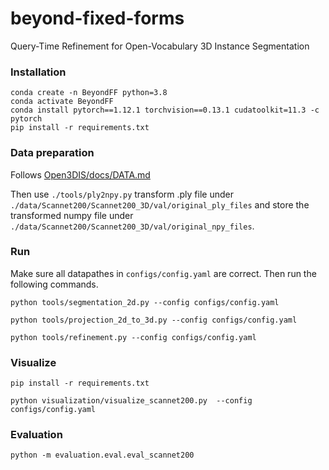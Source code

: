 # beyond-fixed-forms
Query-Time Refinement for Open-Vocabulary 3D Instance Segmentation

### Installation
```
conda create -n BeyondFF python=3.8
conda activate BeyondFF
conda install pytorch==1.12.1 torchvision==0.13.1 cudatoolkit=11.3 -c pytorch
pip install -r requirements.txt
```

### Data preparation
Follows [Open3DIS/docs/DATA.md](https://github.com/VinAIResearch/Open3DIS/blob/main/docs/DATA.md)

Then use `./tools/ply2npy.py` transform .ply file under `./data/Scannet200/Scannet200_3D/val/original_ply_files` and store the transformed numpy file under `./data/Scannet200/Scannet200_3D/val/original_npy_files`.

### Run
Make sure all datapathes in `configs/config.yaml` are correct. Then run the following commands.
```
python tools/segmentation_2d.py --config configs/config.yaml
```

```
python tools/projection_2d_to_3d.py --config configs/config.yaml
```

```
python tools/refinement.py --config configs/config.yaml
```

### Visualize
```
pip install -r requirements.txt
```

```
python visualization/visualize_scannet200.py  --config configs/config.yaml
```

### Evaluation
```
python -m evaluation.eval.eval_scannet200
```